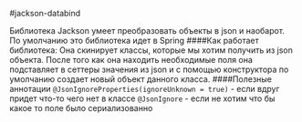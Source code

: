 #jackson-databind

Библиотека Jackson умеет преобразовать объекты в json и наобарот.
По умолчанию это библиотека идет в Spring
####Как работает библиотека:
Она скинирует классы, которые мы хотим получить из json объекта.
После того как она находить необходимые поля она подставляет в сеттеры значения из
json и с помощью конструктора по умолчанию создает новый объект данного класса.
####Полезные аннотации
```@JsonIgnoreProperties(ignoreUnknown = true)```  - если вдруг придет что-то чего нет в классе
```@JsonIgnore``` - если не хотим что бы какое то поле было сериализованно